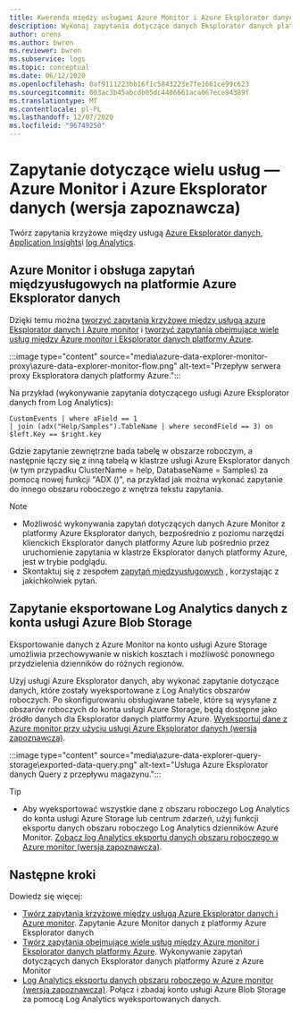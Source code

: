 ```yaml
---
title: Kwerenda między usługami Azure Monitor i Azure Eksplorator danych (wersja zapoznawcza)
description: Wykonaj zapytania dotyczące danych Eksplorator danych platformy Azure za pomocą narzędzi Azure Log Analytics Tools na odwrót, aby dołączyć i analizować wszystkie dane w jednym miejscu.
author: orens
ms.author: bwren
ms.reviewer: bwren
ms.subservice: logs
ms.topic: conceptual
ms.date: 06/12/2020
ms.openlocfilehash: 0af9111223bb16f1c5843223e7fe1661ce99c623
ms.sourcegitcommit: 003ac3b45abcdb05dc4406661aca067ece84389f
ms.translationtype: MT
ms.contentlocale: pl-PL
ms.lasthandoff: 12/07/2020
ms.locfileid: "96749250"
---
```

# <a name="cross-service-query---azure-monitor-and-azure-data-explorer-preview"></a>Zapytanie dotyczące wielu usług — Azure Monitor i Azure Eksplorator danych (wersja zapoznawcza)
Twórz zapytania krzyżowe między usługą [Azure Eksplorator danych](https://docs.microsoft.com/azure/data-explorer/), [Application Insights](/azure/azure-monitor/app/app-insights-overview)i [log Analytics](/azure/azure-monitor/platform/data-platform-logs).
## <a name="azure-monitor-and-azure-data-explorer-cross-service-querying"></a>Azure Monitor i obsługa zapytań międzyusługowych na platformie Azure Eksplorator danych
Dzięki temu można [tworzyć zapytania krzyżowe między usługą azure Eksplorator danych i Azure monitor](https://docs.microsoft.com/azure/data-explorer/query-monitor-data) i [tworzyć zapytania obejmujące wiele usług między Azure monitor i Eksplorator danych platformy Azure](https://docs.microsoft.com/azure/azure-monitor/platform/azure-monitor-data-explorer-proxy).

:::image type="content" source="media\azure-data-explorer-monitor-proxy\azure-data-explorer-monitor-flow.png" alt-text="Przepływ serwera proxy Eksploratora danych platformy Azure.":::

Na przykład (wykonywanie zapytania dotyczącego usługi Azure Eksplorator danych from Log Analytics):
```kusto
CustomEvents | where aField == 1
| join (adx("Help/Samples").TableName | where secondField == 3) on $left.Key == $right.key
```
Gdzie zapytanie zewnętrzne bada tabelę w obszarze roboczym, a następnie łączy się z inną tabelą w klastrze usługi Azure Eksplorator danych (w tym przypadku ClusterName = help, DatabaseName = Samples) za pomocą nowej funkcji "ADX ()", na przykład jak można wykonać zapytanie do innego obszaru roboczego z wnętrza tekstu zapytania.

> [!NOTE]
> * Możliwość wykonywania zapytań dotyczących danych Azure Monitor z platformy Azure Eksplorator danych, bezpośrednio z poziomu narzędzi klienckich Eksplorator danych platformy Azure lub pośrednio przez uruchomienie zapytania w klastrze Eksplorator danych platformy Azure, jest w trybie podglądu.
> * Skontaktuj się z zespołem [zapytań międzyusługowych](mailto:adxproxy@microsoft.com) , korzystając z jakichkolwiek pytań.

## <a name="query-exported-log-analytics-data-from-azure-blob-storage-account"></a>Zapytanie eksportowane Log Analytics danych z konta usługi Azure Blob Storage

Eksportowanie danych z Azure Monitor na konto usługi Azure Storage umożliwia przechowywanie w niskich kosztach i możliwość ponownego przydzielenia dzienników do różnych regionów.

Użyj usługi Azure Eksplorator danych, aby wykonać zapytanie dotyczące danych, które zostały wyeksportowane z Log Analytics obszarów roboczych. Po skonfigurowaniu obsługiwane tabele, które są wysyłane z obszarów roboczych do konta usługi Azure Storage, będą dostępne jako źródło danych dla Eksplorator danych platformy Azure. [Wyeksportuj dane z Azure monitor przy użyciu usługi Azure Eksplorator danych (wersja zapoznawcza)](https://docs.microsoft.com/azure/azure-monitor/platform/azure-data-explorer-query-storage).

:::image type="content" source="media\azure-data-explorer-query-storage\exported-data-query.png" alt-text="Usługa Azure Eksplorator danych Query z przepływu magazynu.":::

>[!tip] 
> * Aby wyeksportować wszystkie dane z obszaru roboczego Log Analytics do konta usługi Azure Storage lub centrum zdarzeń, użyj funkcji eksportu danych obszaru roboczego Log Analytics dzienników Azure Monitor. [Zobacz log Analytics eksportu danych obszaru roboczego w Azure monitor (wersja zapoznawcza)](https://docs.microsoft.com/azure/data-explorer/query-monitor-data).

## <a name="next-steps"></a>Następne kroki
Dowiedz się więcej:
* [Twórz zapytania krzyżowe między usługą Azure Eksplorator danych i Azure monitor](https://docs.microsoft.com/azure/data-explorer/query-monitor-data). Zapytanie Azure Monitor danych z platformy Azure Eksplorator danych
* [Twórz zapytania obejmujące wiele usług między Azure monitor i Eksplorator danych platformy Azure](https://docs.microsoft.com/azure/azure-monitor/platform/azure-monitor-data-explorer-proxy). Wykonywanie zapytań dotyczących danych Eksplorator danych platformy Azure z Azure Monitor
* [Log Analytics eksportu danych obszaru roboczego w Azure monitor (wersja zapoznawcza)](https://docs.microsoft.com/azure/data-explorer/query-monitor-data). Połącz i zbadaj konto usługi Azure Blob Storage za pomocą Log Analytics wyeksportowanych danych.